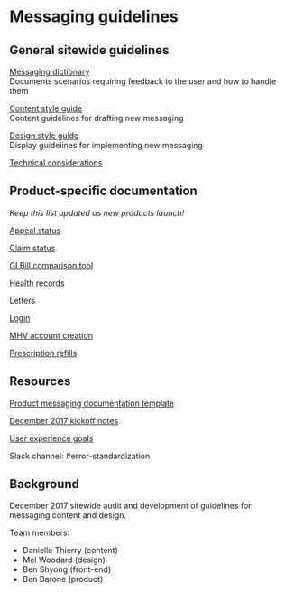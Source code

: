 # Messaging guidelines

## General sitewide guidelines

[Messaging dictionary](https://github.com/department-of-veterans-affairs/va.gov-team/blob/master/platform/design/design-system/guidelines/error-handling/Dictionary.md)<br>Documents scenarios requiring feedback to the user and how to handle them

[Content style guide](https://github.com/department-of-veterans-affairs/va.gov-team/blob/master/platform/design/design-system/guidelines/error-handling/Content%20Style%20Guide.md)<br>Content guidelines for drafting new messaging

[Design style guide](https://github.com/department-of-veterans-affairs/va.gov-team/blob/master/platform/design/design-system/guidelines/error-handling/Design%20Style%20Guide.md)<br>Display guidelines for implementing new messaging

[Technical considerations](https://github.com/department-of-veterans-affairs/va.gov-team/blob/master/platform/design/design-system/guidelines/error-handling/Technical%20considerations.md)

## Product-specific documentation

*Keep this list updated as new products launch!*

[Appeal status](https://github.com/department-of-veterans-affairs/va.gov-team/blob/master/products/claim-appeal-status/appeals-status/error-messages.md)

[Claim status](https://github.com/department-of-veterans-affairs/va.gov-team/blob/master/products/claim-appeal-status/claims-status/error-handling.md)

[GI Bill comparison tool](https://github.com/department-of-veterans-affairs/va.gov-team/blob/master/products/education-careers/school-comparison-tool/feedback-messaging.md)

[Health records](https://github.com/department-of-veterans-affairs/va.gov-team/blob/master/products/health-care/medical-records/blue-button/2016/product/feedback-messaging.md)

Letters

[Login](https://github.com/department-of-veterans-affairs/va.gov-team/blob/master/products/identity-personalization/login/error-messages/sign-in-error-handling.md)

[MHV account creation](https://github.com/department-of-veterans-affairs/va.gov-team/blob/master/products/identity-personalization/login/error-messages/mhvaccountcreation-errorhandling.md)

[Prescription refills](https://github.com/department-of-veterans-affairs/va.gov-team/blob/master/products/health-care/prescription-refills/product/2016/feedback-messaging.md)


## Resources

[Product messaging documentation template](https://github.com/department-of-veterans-affairs/va.gov-team/blob/master/platform/design/design-system/guidelines/error-handling/Feedback%20messaging%20template.md)

[December 2017 kickoff notes](https://github.com/department-of-veterans-affairs/va.gov-team/blob/master/platform/design/design-system/guidelines/error-handling/20171207-Kickoff.md)

[User experience goals](https://github.com/department-of-veterans-affairs/va.gov-team/blob/master/platform/design/design-system/guidelines/error-handling/User%20Experience%20Goals.md)

Slack channel: #error-standardization

## Background

December 2017 sitewide audit and development of guidelines for messaging content and design.

Team members:

- Danielle Thierry (content)
- Mel Woodard (design)
- Ben Shyong (front-end)
- Ben Barone (product)
